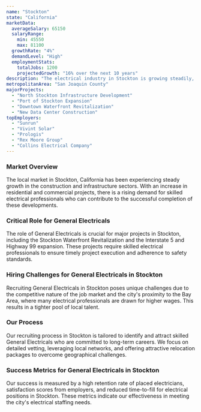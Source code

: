 ```yaml
---
name: "Stockton"
state: "California"
marketData:
  averageSalary: 65150
  salaryRange:
    min: 45550
    max: 81100
  growthRate: "4%"
  demandLevel: "High"
  employmentStats:
    totalJobs: 1200
    projectedGrowth: "16% over the next 10 years"
description: "The electrical industry in Stockton is growing steadily, with an influx of new projects expected in the coming years."
metropolitanArea: "San Joaquin County"
majorProjects:
  - "North Stockton Infrastructure Development"
  - "Port of Stockton Expansion"
  - "Downtown Waterfront Revitalization"
  - "New Data Center Construction"
topEmployers:
  - "Sunrun"
  - "Vivint Solar"
  - "Prologis"
  - "Rex Moore Group"
  - "Collins Electrical Company"
---
```


### Market Overview
The local market in Stockton, California has been experiencing steady growth in the construction and infrastructure sectors. With an increase in residential and commercial projects, there is a rising demand for skilled electrical professionals who can contribute to the successful completion of these developments.

### Critical Role for General Electricals
The role of General Electricals is crucial for major projects in Stockton, including the Stockton Waterfront Revitalization and the Interstate 5 and Highway 99 expansion. These projects require skilled electrical professionals to ensure timely project execution and adherence to safety standards.

### Hiring Challenges for General Electricals in Stockton
Recruiting General Electricals in Stockton poses unique challenges due to the competitive nature of the job market and the city's proximity to the Bay Area, where many electrical professionals are drawn for higher wages. This results in a tighter pool of local talent.

### Our Process
Our recruiting process in Stockton is tailored to identify and attract skilled General Electricals who are committed to long-term careers. We focus on detailed vetting, leveraging local networks, and offering attractive relocation packages to overcome geographical challenges.

### Success Metrics for General Electricals in Stockton
Our success is measured by a high retention rate of placed electricians, satisfaction scores from employers, and reduced time-to-fill for electrical positions in Stockton. These metrics indicate our effectiveness in meeting the city's electrical staffing needs.